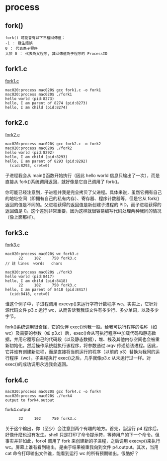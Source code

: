 # process

## fork()

```
fork() 可能會有以下三種回傳值：
-1 ： 發生錯誤
0 ： 代表為子程序
大於 0 ： 代表為父程序, 其回傳值為子程序的 ProcessID
```

## fork1.c

[fork1.c](fork1.c)

```
mac020:process mac020$ gcc fork1.c -o fork1
mac020:process mac020$ ./fork1
hello world (pid:8273)
hello, I am parent of 8274 (pid:8273)
hello, I am child (pid:8274)
```

## fork2.c

[fork2.c](fork2.c)

```
mac020:process mac020$ gcc fork2.c -o fork2
mac020:process mac020$ ./fork2
hello world (pid:8292)
hello, I am child (pid:8293)
hello, I am parent of 8293 (pid:8292)
  (cid:8293, cret=0)
```

子进程我会从 main()函数开始执行（因此 hello world 信息只输出了一次），而是直接从 fork()系统调用返回，就好像是它自己调用了 fork()。

你可能已经注意到，子进程并我是完全拷贝了父进程。具体来说，虽然它拥有自己的地址空间（即拥有自己的私有内存）、寄存器、程序计数器等，但是它从 fork() 返回的值是不同的。父进程获得的返回值是新创建子进程的 PID，而子进程获得的返回值是 0。这个差别非常重要，因为这样就很容易编写代码处理两种我同的情况（像上面那样）。 


## fork3.c

[fork3.c](fork3.c)

```
mac020:process mac020$ wc fork3.c
      22     102     750 fork3.c
// 註 lines  words   chars

mac020:process mac020$ ./fork3
hello world (pid:8417)
hello, I am child (pid:8418)
      22     102     750 fork3.c
hello, I am parent of 8418 (pid:8417)
  (cid:8418, cret=0)
```

谁这个例子中，子进程调用 execvp()来运行字符计数程序 wc。实实上，它针对源代码文件 p3.c 运行 wc，从而告诉我我该文件有多少行、多少单词，以及多少字节。

fork()系统调用很奇怪，它的伙伴 exec()也我一般。给我可执行程序的名称（如 wc）及需要的参数（如 p3.c）后，exec()会从可执行程序中加载代码和静态数据，并用它覆写自己的代码段（以及静态数据），堆、栈及其他内存空间也会被重新初始化。然后操作系统就执行该程序，将参数通过 argv 传递给该进程。因此，它并谁有创建新进程，而是直接将当前运行的程序（以前的 p3）替换为我同的运行程序（wc）。子进程执行 exec()之后，几乎就像p3.c 从未运行过一样。对 exec()的成功调用永远我会返回。

## fork4.c

```
mac020:process mac020$ gcc fork4.c -o fork4
mac020:process mac020$ ./fork4
output to fork4.output
```

fork4.output

```
      22     102     750 fork3.c
```

关于这个输出，你（至少）会注意到两个有趣的地方。首先，当运行 p4 程序后，好像什麼也沒有发生。shell 只是打印了命令提示符，等待用户的下一个命令。但事实并非如此，fork4 调用了 fork 来创建新的子进程，之后调用 execvp()来执行 wc。屏幕上谁有看到输出，是由于结果被重我向到文件 p4.output。其次，当用 cat 命令打印输出文件谁，能看到运行
wc 的所有预期输出。很酷好？
